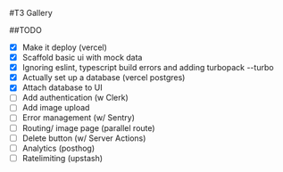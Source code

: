 #T3 Gallery

##TODO

- [x] Make it deploy (vercel)
- [x] Scaffold basic ui with mock data
- [x] Ignoring eslint, typescript build errors and adding turbopack --turbo
- [x] Actually set up a database (vercel postgres)
- [x] Attach database to UI
- [ ] Add authentication (w Clerk)
- [ ] Add image upload
- [ ] Error management (w/ Sentry)
- [ ] Routing/ image page (parallel route)
- [ ] Delete button (w/ Server Actions)
- [ ] Analytics (posthog)
- [ ] Ratelimiting (upstash)
